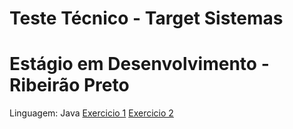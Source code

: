 # Teste Técnico - Target Sistemas
# Estágio em Desenvolvimento - Ribeirão Preto

Linguagem: Java
<a href="src/Exercicio1.java">Exercicio 1</a>
<a href="src/Exercicio2.java">Exercicio 2</a>
